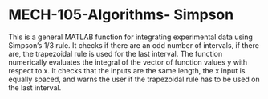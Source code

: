 # MECH-105-Algorithms- Simpson 
This is a general MATLAB function for integrating experimental data using Simpson’s 1/3 rule. 
It checks if there are an odd number of intervals, if there are, the trapezoidal rule is used for the last interval.
The function numerically evaluates the integral of the vector of function values y with respect to x.
It checks that the inputs are the same length, the x input is equally spaced, and warns the user if the trapezoidal rule has to be used on the last interval.

